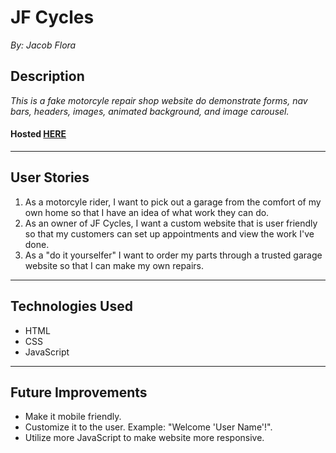 # JF Cycles
*By: Jacob Flora*
## Description
*This is a fake motorcyle repair shop website do demonstrate forms, nav bars, headers, images, animated background, and image carousel.* 
#### Hosted [HERE](https://jacob52210.github.io/JF_Cycles/ "JF Cycles")
___
## User Stories
1. As a motorcyle rider, I want to pick out a garage from the comfort of my own home so that I have an idea of what work they can do.
2. As an owner of JF Cycles, I want a custom website that is user friendly so that my customers can set up appointments and view the work I've done.
3. As a "do it yourselfer" I want to order my parts through a trusted garage website so that I can make my own repairs.
___
## Technologies Used
* HTML
* CSS
* JavaScript
___
## Future Improvements
* Make it mobile friendly.
* Customize it to the user. Example: "Welcome 'User Name'!".
* Utilize more JavaScript to make website more responsive.
